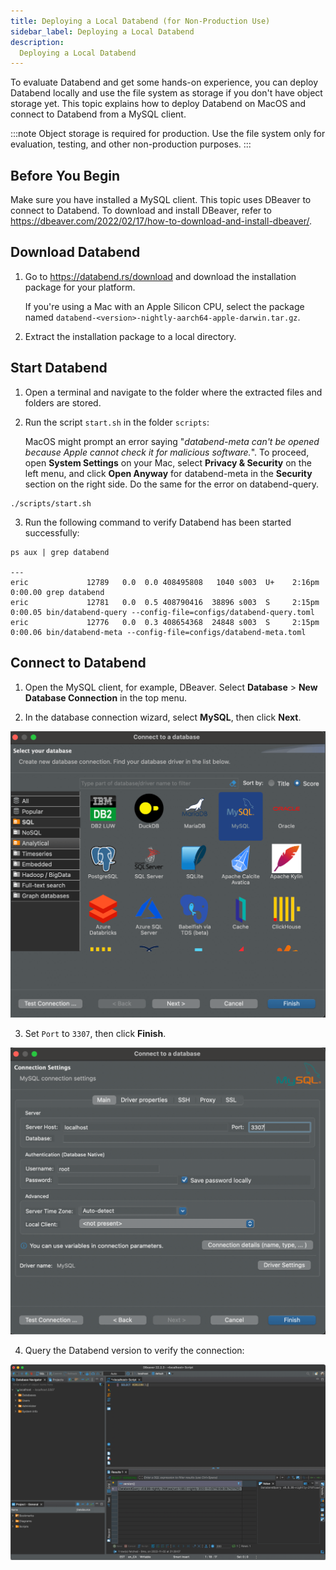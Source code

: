 ```yaml
---
title: Deploying a Local Databend (for Non-Production Use)
sidebar_label: Deploying a Local Databend
description:
  Deploying a Local Databend
---
```


To evaluate Databend and get some hands-on experience, you can deploy Databend locally and use the file system as storage if you don't have object storage yet. This topic explains how to deploy Databend on MacOS and connect to Databend from a MySQL client.

:::note
Object storage is required for production. Use the file system only for evaluation, testing, and other non-production purposes.
:::

## Before You Begin

Make sure you have installed a MySQL client. This topic uses DBeaver to connect to Databend. To download and install DBeaver, refer to https://dbeaver.com/2022/02/17/how-to-download-and-install-dbeaver/.

## Download Databend

1. Go to https://databend.rs/download and download the installation package for your platform.

    If you're using a Mac with an Apple Silicon CPU, select the package named `databend-<version>-nightly-aarch64-apple-darwin.tar.gz`.

2. Extract the installation package to a local directory.

## Start Databend

1. Open a terminal and navigate to the folder where the extracted files and folders are stored.

2. Run the script `start.sh` in the folder `scripts`:

    MacOS might prompt an error saying "*databend-meta can't be opened because Apple cannot check it for malicious software.*". To proceed, open **System Settings** on your Mac, select **Privacy & Security** on the left menu, and click **Open Anyway** for databend-meta in the **Security** section on the right side. Do the same for the error on databend-query.

```shell
./scripts/start.sh
```

3. Run the following command to verify Databend has been started successfully:

```shell
ps aux | grep databend

---
eric             12789   0.0  0.0 408495808   1040 s003  U+    2:16pm   0:00.00 grep databend
eric             12781   0.0  0.5 408790416  38896 s003  S     2:15pm   0:00.05 bin/databend-query --config-file=configs/databend-query.toml
eric             12776   0.0  0.3 408654368  24848 s003  S     2:15pm   0:00.06 bin/databend-meta --config-file=configs/databend-meta.toml
```

## Connect to Databend

1. Open the MySQL client, for example, DBeaver. Select **Database** > **New Database Connection** in the top menu.

2. In the database connection wizard, select **MySQL**, then click **Next**.

![](../../public/img/deploy/selectMySQL.png)

3. Set `Port` to `3307`, then click **Finish**.

![](../../public/img/deploy/setconnection.png)

4. Query the Databend version to verify the connection:

![](../../public/img/deploy/queryversion.png)